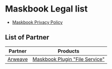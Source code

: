 # Maskbook Legal list

- [Maskbook Privacy Policy](maskbook)

## List of Partner

| Partner                        | Products                                               |
| ------------------------------ | ------------------------------------------------------ |
| [Arweave](https://arweave.org) | [Maskbook Plugin "File Service"](arweave/file-service) |
